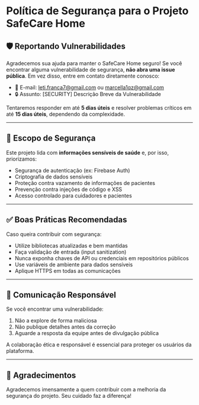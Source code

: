 # Política de Segurança para o Projeto SafeCare Home

## 🛡️ Reportando Vulnerabilidades

Agradecemos sua ajuda para manter o SafeCare Home seguro! Se você encontrar alguma vulnerabilidade de segurança, **não abra uma issue pública**. Em vez disso, entre em contato diretamente conosco:

- 📧 E-mail: leti.franca7@gmail.com ou marcella1qz@gmail.com
- 🔒 Assunto: [SECURITY] Descrição Breve da Vulnerabilidade

Tentaremos responder em até **5 dias úteis** e resolver problemas críticos em até **15 dias úteis**, dependendo da complexidade.

---

## 🔐 Escopo de Segurança

Este projeto lida com **informações sensíveis de saúde** e, por isso, priorizamos:

- Segurança de autenticação (ex: Firebase Auth)
- Criptografia de dados sensíveis
- Proteção contra vazamento de informações de pacientes
- Prevenção contra injeções de código e XSS
- Acesso controlado para cuidadores e pacientes

---

## ✅ Boas Práticas Recomendadas

Caso queira contribuir com segurança:

- Utilize bibliotecas atualizadas e bem mantidas
- Faça validação de entrada (input sanitization)
- Nunca exponha chaves de API ou credenciais em repositórios públicos
- Use variáveis de ambiente para dados sensíveis
- Aplique HTTPS em todas as comunicações

---

## 📢 Comunicação Responsável

Se você encontrar uma vulnerabilidade:

1. Não a explore de forma maliciosa
2. Não publique detalhes antes da correção
3. Aguarde a resposta da equipe antes de divulgação pública

A colaboração ética e responsável é essencial para proteger os usuários da plataforma.

---

## 🤝 Agradecimentos

Agradecemos imensamente a quem contribuir com a melhoria da segurança do projeto. Seu cuidado faz a diferença!